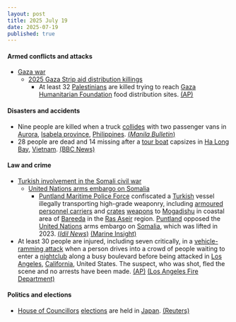 ```yaml
---
layout: post
title: 2025 July 19
date: 2025-07-19
published: true
---
```



#### Armed conflicts and attacks

* [Gaza war](https://en.wikipedia.org/wiki/Gaza_war "Gaza war")
  * [2025 Gaza Strip aid distribution killings](https://en.wikipedia.org/wiki/2025_Gaza_Strip_aid_distribution_killings "2025 Gaza Strip aid distribution killings")
    * At least 32 [Palestinians](https://en.wikipedia.org/wiki/Palestinians "Palestinians") are killed trying to reach [Gaza Humanitarian Foundation](https://en.wikipedia.org/wiki/Gaza_Humanitarian_Foundation "Gaza Humanitarian Foundation") food distribution sites. [(AP)](https://apnews.com/article/israel-hamas-gaza-ghf-mideast-war-e3eead77195dc9c4dd07ac5fe640d00e)

#### Disasters and accidents

* Nine people are killed when a truck [collides](https://en.wikipedia.org/wiki/Traffic_collision "Traffic collision") with two passenger vans in [Aurora](https://en.wikipedia.org/wiki/Aurora%2C_Isabela "Aurora, Isabela"), [Isabela province](https://en.wikipedia.org/wiki/Isabela_%28province%29 "Isabela (province)"), [Philippines](https://en.wikipedia.org/wiki/Philippines "Philippines"). [(*Manila Bulletin*)](https://mb.com.ph/2025/07/19/8-killed-4-injured-in-3-vehicle-crash-in-isabela)
* 28 people are dead and 14 missing after a [tour boat](https://en.wikipedia.org/wiki/Tour_boat "Tour boat") capsizes in [Ha Long Bay](https://en.wikipedia.org/wiki/Ha_Long_Bay "Ha Long Bay"), [Vietnam](https://en.wikipedia.org/wiki/Vietnam "Vietnam"). [(BBC News)](https://www.bbc.com/news/articles/c5ypd6vr4e7o.amp)

#### Law and crime

* [Turkish involvement in the Somali civil war](https://en.wikipedia.org/wiki/Turkish_involvement_in_the_Somali_civil_war "Turkish involvement in the Somali civil war")
  * [United Nations arms embargo on Somalia](https://en.wikipedia.org/wiki/United_Nations_arms_embargo_on_Somalia "United Nations arms embargo on Somalia")
    * [Puntland Maritime Police Force](https://en.wikipedia.org/wiki/Puntland_Maritime_Police_Force "Puntland Maritime Police Force") confiscated a [Turkish](https://en.wikipedia.org/wiki/Turkey "Turkey") vessel illegally transporting high-grade weaponry, including [armoured personnel carriers](https://en.wikipedia.org/wiki/Armoured_personnel_carriers "Armoured personnel carriers") and [crates](https://en.wikipedia.org/wiki/Crate "Crate") [weapons](https://en.wikipedia.org/wiki/Weapons "Weapons") to [Mogadishu](https://en.wikipedia.org/wiki/Mogadishu "Mogadishu") in coastal area of [Bareeda](https://en.wikipedia.org/wiki/Bareeda_District "Bareeda District") in the [Ras Aseir](https://en.wikipedia.org/wiki/Ras_Aseir "Ras Aseir") region. [Puntland](https://en.wikipedia.org/wiki/Puntland "Puntland") opposed the [United Nations](https://en.wikipedia.org/wiki/United_Nations "United Nations") arms embargo on [Somalia](https://en.wikipedia.org/wiki/Somalia "Somalia"), which was lifted in 2023. [(*Idil News*)](https://www.idilnews.com/turkish-weapons-smuggling-plot-to-mogadishu-foiled-by-puntland-marine-force/?preview=true) [(Marine Insight)](https://www.marineinsight.com/shipping-news/puntland-intercepts-cargo-ship-carrying-weapons-to-mogadishu/)
* At least 30 people are injured, including seven critically, in a [vehicle-ramming attack](https://en.wikipedia.org/wiki/Vehicle-ramming_attack "Vehicle-ramming attack") when a person drives into a crowd of people waiting to enter a [nightclub](https://en.wikipedia.org/wiki/Nightclub "Nightclub") along a busy boulevard before being attacked in [Los Angeles](https://en.wikipedia.org/wiki/Los_Angeles "Los Angeles"), [California](https://en.wikipedia.org/wiki/California "California"), United States. The suspect, who was shot, fled the scene and no arrests have been made. [(AP)](https://apnews.com/article/los-angeles-car-into-crowd-east-hollywood-74109553b3f12ded236dc4e2d72c919b) [(Los Angeles Fire Department)](https://lafd.org/alert/updated-traffic-multiple-patients-07192025-inc0120)

#### Politics and elections

* [House of Councillors](https://en.wikipedia.org/wiki/House_of_Councillors "House of Councillors") [elections](https://en.wikipedia.org/wiki/Elections "Elections") are held in [Japan](https://en.wikipedia.org/wiki/Japan "Japan"). [(Reuters)](https://www.reuters.com/markets/asia/japans-minority-government-faces-election-snub-economic-storm-brews-2025-07-17/)
